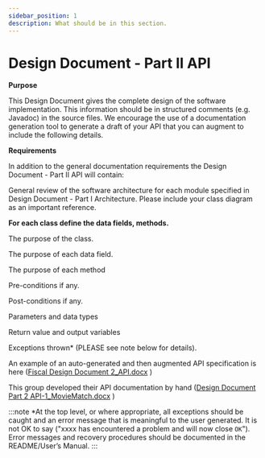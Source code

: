```yaml
---
sidebar_position: 1
description: What should be in this section.
---
```


Design Document - Part II API
=============================

**Purpose**

This Design Document gives the complete design of the software implementation. This information should be in structured comments (e.g. Javadoc) in the source files. We encourage the use of a documentation generation tool to generate a draft of your API that you can augment to include the following details.

**Requirements**

In addition to the general documentation requirements the Design Document - Part II API will contain:

General review of the software architecture for each module specified in Design Document - Part I Architecture. Please include your class diagram as an important reference.

**For each class define the data fields, methods.**

The purpose of the class.

The purpose of each data field.

The purpose of each method

Pre-conditions if any.

Post-conditions if any.

Parameters and data types

Return value and output variables

Exceptions thrown\* (PLEASE see note below for details).

An example of an auto-generated and then augmented API specification is here ([Fiscal Design Document 2\_API.docx](https://templeu.instructure.com/courses/106563/files/16928898?wrap=1 "Fiscal Design Document 2_API.docx") )

This group developed their API documentation by hand ([Design Document Part 2 API-1\_MovieMatch.docx](https://templeu.instructure.com/courses/106563/files/16928899?wrap=1 "Design Document Part 2 API-1_MovieMatch.docx") )


:::note 
\*At the top level, or where appropriate, all exceptions should be caught and an error message that is meaningful to the user generated. It is not OK to say ("xxxx has encountered a problem and will now close `OK`"). Error messages and recovery procedures should be documented in the README/User’s Manual.
:::